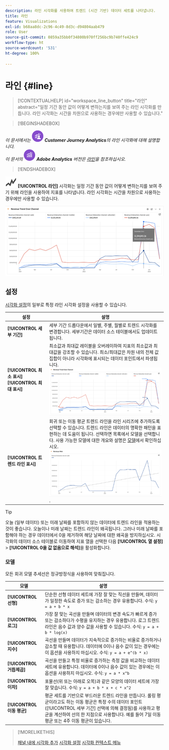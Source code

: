 ```yaml
---
description: 라인 시각화를 사용하여 트렌드 (시간 기반) 데이터 세트를 나타냅니다.
title: 라인
feature: Visualizations
exl-id: b68aa8dc-2c96-4c49-8d3c-d94804aab479
role: User
source-git-commit: 0859a35bb0f34800b970ff256bc9b740ffe424c9
workflow-type: ht
source-wordcount: '531'
ht-degree: 100%

---
```


# 라인 {#line}

<!-- markdownlint-disable MD034 -->

>[!CONTEXTUALHELP]
>id="workspace_line_button"
>title="라인"
>abstract="일정 기간 동안 값이 어떻게 변하는지를 보여 주는 라인 시각화를 만듭니다. 라인 시각화는 시간을 차원으로 사용하는 경우에만 사용할 수 있습니다."

<!-- markdownlint-enable MD034 -->


>[!BEGINSHADEBOX]

_이 문서에서는_ ![CustomerJourneyAnalytics](/help/assets/icons/CustomerJourneyAnalytics.svg) _**Customer Journey Analytics**&#x200B;의 라인 시각화에 대해 설명합니다._<br/>_이 문서의_ ![AdobeAnalytics](/help/assets/icons/AdobeAnalytics.svg) _**Adobe Analytics** 버전은 [라인](https://experienceleague.adobe.com/ko/docs/analytics/analyze/analysis-workspace/visualizations/line)을 참조하십시오._

>[!ENDSHADEBOX]


![GraphTrend](/help/assets/icons/GraphTrend.svg) **[!UICONTROL 라인]** 시각화는 일정 기간 동안 값이 어떻게 변하는지를 보여 주기 위해 라인을 사용하여 지표를 나타냅니다. 라인 시각화는 시간을 차원으로 사용하는 경우에만 사용할 수 있습니다.

![라인 시각화](assets/line-viz.png)


## 설정

[시각화 설정](freeform-analysis-visualizations.md#settings)의 일부로 특정 라인 시각화 설정을 사용할 수 있습니다.

| 설정 | 설명 |
|---|---|
| **[!UICONTROL 세부 기간]** | 세부 기간 드롭다운에서 일별, 주별, 월별로 트렌드 시각화를 변경합니다. 세부기간은 데이터 소스 테이블에서도 업데이트됩니다. |
| **[!UICONTROL 최소 표시]** <br/>**[!UICONTROL 최대 표시&#x200B;]** | 최소값과 최대값 레이블을 오버레이하여 지표의 최소값과 최대값을 강조할 수 있습니다. 최소/최대값은 차원 내의 전체 값 집합이 아니라 시각화에 표시되는 데이터 포인트에서 파생됩니다.<br/>![최소 및 최대값 레이블이 있는 오버레이.](assets/min-max-labels.png) |
| **[!UICONTROL 트렌드 라인 표시]** | 회귀 또는 이동 평균 트렌드 라인을 라인 시리즈에 추가하도록 선택할 수 있습니다. 트렌드 라인은 데이터의 명확한 패턴을 표현하는 데 도움이 됩니다. 선택하면 목록에서 모델을 선택합니다. 사용 가능한 모델에 대한 개요와 설명은 [모델](#models)에서 확인하십시오.<br/>![선형 트렌드 라인](assets/show-linear-trendline.png). |

>[!TIP]
>
>오늘 (일부 데이터) 또는 미래 날짜를 포함하지 않는 데이터에 트렌드 라인을 적용하는 것이 좋습니다. 오늘이나 미래 날짜는 트렌드 라인이 왜곡됩니다. 그러나 미래 날짜를 포함해야 하는 경우 데이터에서 0을 제거하여 해당 날짜에 대한 왜곡을 방지하십시오. 시각화의 데이터 소스 테이블로 이동하여 지표 열을 선택한 다음 **[!UICONTROL 열 설정]** > **[!UICONTROL 0을 값 없음으로 해석]**&#x200B;을 활성화합니다.



### 모델

모든 회귀 모델 추세선은 정규방정식을 사용하여 맞춰집니다.

| 모델 | 설명 |
| --- | --- |
| **[!UICONTROL 선형]** | 단순한 선형 데이터 세트에 가장 잘 맞는 직선을 만들며, 데이터가 일정한 속도로 증가 또는 감소하는 경우 유용합니다. 수식: `y = a + b * x` |
| **[!UICONTROL 로그]** | 가장 잘 맞는 곡선을 만들며 데이터의 변경 속도가 빠르게 증가 또는 감소하다가 수평을 유지하는 경우 유용합니다. 로그 트렌드 라인은 음수 값과 양수 값을 사용할 수 있습니다. 수식: `y = a + b * log(x)` |
| **[!UICONTROL 지수]** | 곡선을 만들며 데이터가 지속적으로 증가하는 비율로 증가하거나 감소할 때 유용합니다. 데이터에 0이나 음수 값이 있는 경우에는 이 옵션을 사용하지 마십시오. 수식: `y = a + e^(b * x)` |
| **[!UICONTROL 거듭제곱]** | 곡선을 만들고 특정 비율로 증가하는 측정 값을 비교하는 데이터 세트에 유용합니다. 데이터에 0이나 음수 값이 있는 경우에는 이 옵션을 사용하지 마십시오. 수식: `y = a * x^b` |
| **[!UICONTROL 이차]** | 포물선(위 또는 아래로 오목)과 같은 모양의 데이터 세트에 가장 잘 맞습니다. 수식: `y = a + b * x + c * x^2` |
| **[!UICONTROL 이동 평균]** | 평균 세트를 기반으로 부드러운 트렌드 라인을 만듭니다. 롤링 평균이라고도 하는 이동 평균은 특정 수의 데이터 포인트([!UICONTROL 세부 기간] 선택에 의해 결정됨)를 사용하고 평균을 계산하여 선의 한 지점으로 사용합니다. 예를 들어 7일 이동 평균 또는 4주 이동 평균이 있습니다. |

>[!MORELIKETHIS]
>
>[패널 내에 시각화 추가](/help/analysis-workspace/visualizations/freeform-analysis-visualizations.md#add-visualizations-to-a-panel)
>[시각화 설정](/help/analysis-workspace/visualizations/freeform-analysis-visualizations.md#settings)
>[시각화 컨텍스트 메뉴](/help/analysis-workspace/visualizations/freeform-analysis-visualizations.md#context-menu)
>

